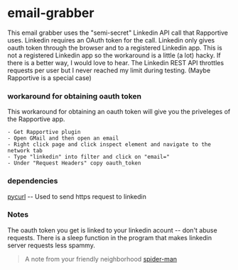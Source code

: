 # email-grabber

This email grabber uses the "semi-secret" Linkedin API call that Rapportive uses. Linkedin requires an OAuth token for the call. Linkedin only gives oauth token through the browser and to a registered Linkedin app. This is not a registered Linkedin app so the workaround is a little (a lot) hacky. If there is a better way, I would love to hear. The Linkedin REST API throttles requests per user but I never reached my limit during testing. (Maybe Rapportive is a special case)

### workaround for obtaining oauth token

This workaround for obtaining an oauth token will give you the priveleges of the Rapportive app.

	- Get Rapportive plugin
	- Open GMail and then open an email
	- Right click page and click inspect element and navigate to the network tab
	- Type "linkedin" into filter and click on "email="
	- Under "Request Headers" copy oauth_token

### dependencies

[pycurl] -- Used to send https request to linkedin

### Notes

The oauth token you get is linked to your linkedin acount -- don't abuse requests. There is a sleep function in the program that makes linkedin server requests less spammy.

> A note from your friendly neighborhood [spider-man]

[pycurl]: <http://pycurl.sourceforge.net/>
[spider-man]: <http://quoteinvestigator.com/wp-content/uploads/2015/07/spider400.jpg>